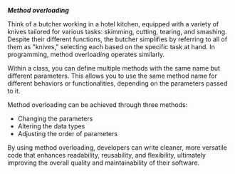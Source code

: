 ***Method overloading***

Think of a butcher working in a hotel kitchen, equipped with a variety of knives tailored for various tasks: skimming, cutting, tearing, and smashing. Despite their different functions, the butcher simplifies by referring to all of them as "knives," selecting each based on the specific task at hand. In programming, method overloading operates similarly.

Within a class, you can define multiple methods with the same name but different parameters. This allows you to use the same method name for different behaviors or functionalities, depending on the parameters passed to it. 

Method overloading can be achieved through three methods: 
- Changing the parameters 
- Altering the data types 
- Adjusting the order of parameters 
 
By using method overloading, developers can write cleaner, more versatile code that enhances readability, reusability, and flexibility, ultimately improving the overall quality and maintainability of their software.